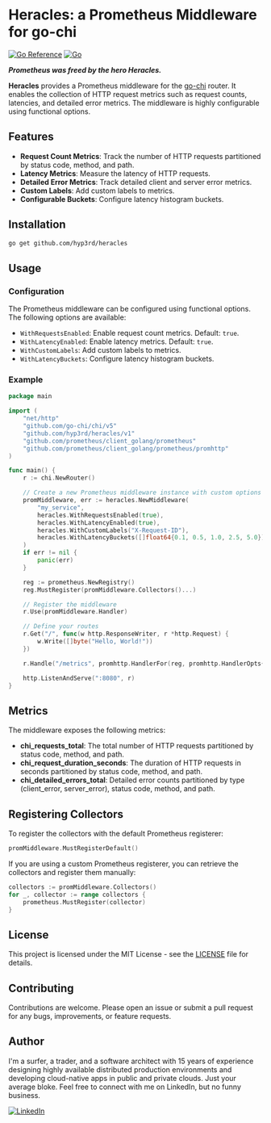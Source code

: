 # Heracles: a Prometheus Middleware for go-chi

[![Go Reference](https://pkg.go.dev/badge/github.com/hyp3rd/heracles.svg)](https://pkg.go.dev/github.com/hyp3rd/heracles) [![Go](https://github.com/hyp3rd/heracles/actions/workflows/go.yml/badge.svg?branch=main)](https://github.com/hyp3rd/heracles/actions/workflows/go.yml)

_**Prometheus was freed by the hero Heracles.**_

**Heracles** provides a Prometheus middleware for the [go-chi](https://github.com/go-chi/chi) router. It enables the collection of HTTP request metrics such as request counts, latencies, and detailed error metrics. The middleware is highly configurable using functional options.

## Features

- **Request Count Metrics**: Track the number of HTTP requests partitioned by status code, method, and path.
- **Latency Metrics**: Measure the latency of HTTP requests.
- **Detailed Error Metrics**: Track detailed client and server error metrics.
- **Custom Labels**: Add custom labels to metrics.
- **Configurable Buckets**: Configure latency histogram buckets.

## Installation

```bash
go get github.com/hyp3rd/heracles
```

## Usage

### Configuration

The Prometheus middleware can be configured using functional options. The following options are available:

- `WithRequestsEnabled`: Enable request count metrics. Default: `true`.
- `WithLatencyEnabled`: Enable latency metrics. Default: `true`.
- `WithCustomLabels`: Add custom labels to metrics.
- `WithLatencyBuckets`: Configure latency histogram buckets.

### Example

```go
package main

import (
    "net/http"
    "github.com/go-chi/chi/v5"
    "github.com/hyp3rd/heracles/v1"
    "github.com/prometheus/client_golang/prometheus"
    "github.com/prometheus/client_golang/prometheus/promhttp"
)

func main() {
    r := chi.NewRouter()

    // Create a new Prometheus middleware instance with custom options
    promMiddleware, err := heracles.NewMiddleware(
        "my_service",
        heracles.WithRequestsEnabled(true),
        heracles.WithLatencyEnabled(true),
        heracles.WithCustomLabels("X-Request-ID"),
        heracles.WithLatencyBuckets([]float64{0.1, 0.5, 1.0, 2.5, 5.0}),
    )
    if err != nil {
        panic(err)
    }

    reg := prometheus.NewRegistry()
    reg.MustRegister(promMiddleware.Collectors()...)

    // Register the middleware
    r.Use(promMiddleware.Handler)

    // Define your routes
    r.Get("/", func(w http.ResponseWriter, r *http.Request) {
        w.Write([]byte("Hello, World!"))
    })

    r.Handle("/metrics", promhttp.HandlerFor(reg, promhttp.HandlerOpts{}))

    http.ListenAndServe(":8080", r)
}
```

## Metrics

The middleware exposes the following metrics:

- **chi_requests_total**: The total number of HTTP requests partitioned by status code, method, and path.
- **chi_request_duration_seconds**: The duration of HTTP requests in seconds partitioned by status code, method, and path.
- **chi_detailed_errors_total**: Detailed error counts partitioned by type (client_error, server_error), status code, method, and path.

## Registering Collectors

To register the collectors with the default Prometheus registerer:

```go
promMiddleware.MustRegisterDefault()
```

If you are using a custom Prometheus registerer, you can retrieve the collectors and register them manually:

```go
collectors := promMiddleware.Collectors()
for _, collector := range collectors {
    prometheus.MustRegister(collector)
}
```

## License

This project is licensed under the MIT License - see the [LICENSE](LICENSE) file for details.

## Contributing

Contributions are welcome. Please open an issue or submit a pull request for any bugs, improvements, or feature requests.

## Author

I'm a surfer, a trader, and a software architect with 15 years of experience designing highly available distributed production environments and developing cloud-native apps in public and private clouds. Just your average bloke. Feel free to connect with me on LinkedIn, but no funny business.

[![LinkedIn](https://img.shields.io/badge/LinkedIn-0077B5?style=for-the-badge&logo=linkedin&logoColor=white)](https://www.linkedin.com/in/francesco-cosentino/)
